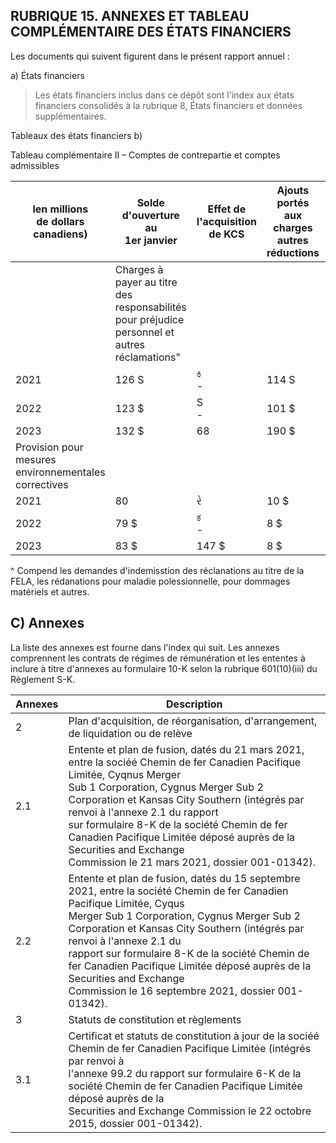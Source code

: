 ## RUBRIQUE 15. ANNEXES ET TABLEAU COMPLÉMENTAIRE DES ÉTATS FINANCIERS

Les documents qui suivent figurent dans le présent rapport annuel :

a) États financiers

> Les états financiers inclus dans ce dépôt sont l'index aux états financiers consolidés à la rubrique 8, États financiers et données supplémentaires.

Tableaux des états financiers b)

Tableau complémentaire II – Comptes de contrepartie et comptes admissibles

| len millions<br>de dollars<br>canadiens)             | Solde<br>d'ouverture au<br>1er janvier                                                        | Effet de<br>l'acquisition<br>de KCS | Ajouts portés<br>aux charges autres réductions | Paiements et | Effet du change | Solde de<br>clôture au<br>31 décembre |
|------------------------------------------------------|-----------------------------------------------------------------------------------------------|-------------------------------------|------------------------------------------------|--------------|-----------------|---------------------------------------|
|                                                      | Charges à payer au titre des responsabilités pour préjudice personnel et autres réclamations" |                                     |                                                |              |                 |                                       |
| 2021                                                 | 126 S                                                                                         | ಕಿ<br>-                             | 114 S                                          | (117) \$     | ಕ<br>-          | 123 \$                                |
| 2022                                                 | 123 \$                                                                                        | S<br>-                              | 101 \$                                         | (94)  \$     | 2 \$            | 132 \$                                |
| 2023                                                 | 132 \$                                                                                        | 68                                  | 190 \$                                         | (202) \$     | (1) \$          | 187 \$                                |
| Provision pour mesures environnementales correctives |                                                                                               |                                     |                                                |              |                 |                                       |
| 2021                                                 | 80                                                                                            | રે                                  | 10 \$                                          | (10)  \$     | (1) \$          | 79 \$                                 |
| 2022                                                 | 79 \$                                                                                         | ಕ<br>-                              | 8 \$                                           | (8)          | 4 8             | 83 \$                                 |
| 2023                                                 | 83  \$                                                                                        | 147 \$                              | 8 \$                                           | (15) \$      | (3) રૂ          | 220 \$                                |

^ Compend les demandes d'indemisstion des réclanations au titre de la FELA, les rédanations pour maladie polessionnelle, pour dommages matériels et autres.

## C) Annexes

La liste des annexes est fourne dans l'index qui suit. Les annexes comprennent les contrats de régimes de rémunération et les ententes à inclure à titre d'annexes au formulaire 10-K selon la rubrique 601(10)(iii) du Règlement S-K.

| Annexes | Description                                                                                                                                                                                                                                                                                                                                                                                                                                  |
|---------|----------------------------------------------------------------------------------------------------------------------------------------------------------------------------------------------------------------------------------------------------------------------------------------------------------------------------------------------------------------------------------------------------------------------------------------------|
| 2       | Plan d'acquisition, de réorganisation, d'arrangement, de liquidation ou de relève                                                                                                                                                                                                                                                                                                                                                            |
| 2.1     | Entente et plan de fusion, datés du 21 mars 2021, entre la sociéé Chemin de fer Canadien Pacifique Limitée, Cyqnus Merger<br>Sub 1 Corporation, Cygnus Merger Sub 2 Corporation et Kansas City Southern (intégrés par renvoi à l'annexe 2.1 du rapport<br>sur formulaire 8-K de la société Chemin de fer Canadien Pacifique Limitée déposé auprès de la Securities and Exchange<br>Commission le 21 mars 2021, dossier 001-01342).           |
| 2.2     | Entente et plan de fusion, datés du 15 septembre 2021, entre la société Chemin de fer Canadien Pacifique Limitée, Cyqus<br>Merger Sub 1 Corporation, Cygnus Merger Sub 2 Corporation et Kansas City Southern (intégrés par renvoi à l'annexe 2.1 du<br>rapport sur formulaire 8-K de la société Chemin de fer Canadien Pacifique Limitée déposé auprès de la Securities and Exchange<br>Commission le 16 septembre 2021, dossier 001-01342). |
| 3       | Statuts de constitution et règlements                                                                                                                                                                                                                                                                                                                                                                                                        |
| 3.1     | Certificat et statuts de constitution à jour de la sociéé Chemin de fer Canadien Pacifique Limitée (intégrés par renvoi à<br>l'annexe 99.2 du rapport sur formulaire 6-K de la société Chemin de fer Canadien Pacifique Limitée déposé auprès de la<br>Securities and Exchange Commission le 22 octobre 2015, dossier 001-01342).                                                                                                            |